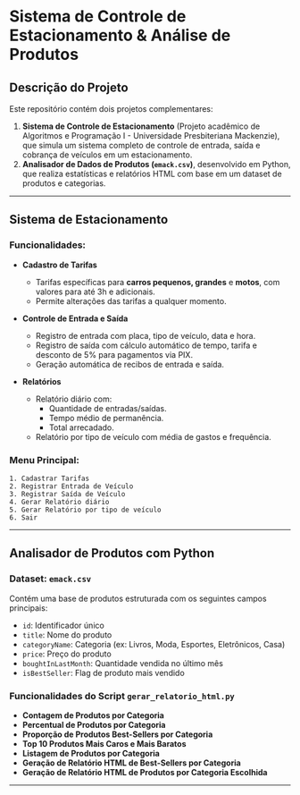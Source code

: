 
# Sistema de Controle de Estacionamento & Análise de Produtos

## Descrição do Projeto

Este repositório contém dois projetos complementares:

1. **Sistema de Controle de Estacionamento** (Projeto acadêmico de Algoritmos e Programação I - Universidade Presbiteriana Mackenzie), que simula um sistema completo de controle de entrada, saída e cobrança de veículos em um estacionamento.
2. **Analisador de Dados de Produtos (`emack.csv`)**, desenvolvido em Python, que realiza estatísticas e relatórios HTML com base em um dataset de produtos e categorias.

---

## Sistema de Estacionamento

### Funcionalidades:

- **Cadastro de Tarifas**
  - Tarifas específicas para **carros pequenos, grandes** e **motos**, com valores para até 3h e adicionais.
  - Permite alterações das tarifas a qualquer momento.

- **Controle de Entrada e Saída**
  - Registro de entrada com placa, tipo de veículo, data e hora.
  - Registro de saída com cálculo automático de tempo, tarifa e desconto de 5% para pagamentos via PIX.
  - Geração automática de recibos de entrada e saída.

- **Relatórios**
  - Relatório diário com:
    - Quantidade de entradas/saídas.
    - Tempo médio de permanência.
    - Total arrecadado.
  - Relatório por tipo de veículo com média de gastos e frequência.

### Menu Principal:
```
1. Cadastrar Tarifas
2. Registrar Entrada de Veículo
3. Registrar Saída de Veículo
4. Gerar Relatório diário
5. Gerar Relatório por tipo de veículo
6. Sair
```

---

## Analisador de Produtos com Python

### Dataset: `emack.csv`

Contém uma base de produtos estruturada com os seguintes campos principais:

- `id`: Identificador único
- `title`: Nome do produto
- `categoryName`: Categoria (ex: Livros, Moda, Esportes, Eletrônicos, Casa)
- `price`: Preço do produto
- `boughtInLastMonth`: Quantidade vendida no último mês
- `isBestSeller`: Flag de produto mais vendido

### Funcionalidades do Script `gerar_relatorio_html.py`

- **Contagem de Produtos por Categoria**
- **Percentual de Produtos por Categoria**
- **Proporção de Produtos Best-Sellers por Categoria**
- **Top 10 Produtos Mais Caros e Mais Baratos**
- **Listagem de Produtos por Categoria**
- **Geração de Relatório HTML de Best-Sellers por Categoria**
- **Geração de Relatório HTML de Produtos por Categoria Escolhida**

---
